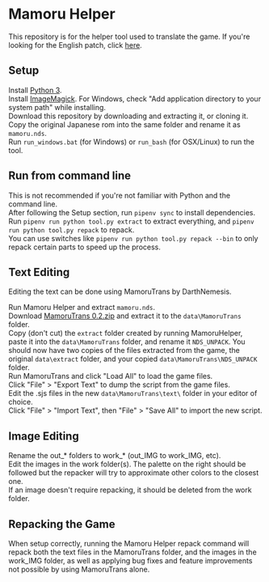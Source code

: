 # Mamoru Helper
This repository is for the helper tool used to translate the game. If you're looking for the English patch, click [here](https://agtteam.net/mamoru).  
## Setup
Install [Python 3](https://www.python.org/downloads/).  
Install [ImageMagick](https://imagemagick.org/script/download.php). For Windows, check "Add application directory to your system path" while installing.  
Download this repository by downloading and extracting it, or cloning it.  
Copy the original Japanese rom into the same folder and rename it as `mamoru.nds`.  
Run `run_windows.bat` (for Windows) or `run_bash` (for OSX/Linux) to run the tool.  
## Run from command line
This is not recommended if you're not familiar with Python and the command line.  
After following the Setup section, run `pipenv sync` to install dependencies.  
Run `pipenv run python tool.py extract` to extract everything, and `pipenv run python tool.py repack` to repack.  
You can use switches like `pipenv run python tool.py repack --bin` to only repack certain parts to speed up the process.  

## Text Editing
Editing the text can be done using MamoruTrans by DarthNemesis.

Run Mamoru Helper and extract `mamoru.nds`.  
Download [MamoruTrans 0.2.zip](https://code.google.com/archive/p/darthnemesis/downloads) and extract it to the `data\MamoruTrans` folder.  
Copy (don't cut) the `extract` folder created by running MamoruHelper, paste it into the `data\MamoruTrans` folder, and rename it `NDS_UNPACK`. You should now have two copies of the files extracted from the game, the original `data\extract` folder, and your copied `data\MamoruTrans\NDS_UNPACK` folder.  
Run MamoruTrans and click "Load All" to load the game files.  
Click "File" > "Export Text" to dump the script from the game files.  
Edit the .sjs files in the new `data\MamoruTrans\text\` folder in your editor of choice.  
Click "File" > "Import Text", then "File" > "Save All" to import the new script.

## Image Editing
Rename the out\_\* folders to work\_\* (out_IMG to work_IMG, etc).  
Edit the images in the work folder(s). The palette on the right should be followed but the repacker will try to approximate other colors to the closest one.  
If an image doesn't require repacking, it should be deleted from the work folder.  

## Repacking the Game
When setup correctly, running the Mamoru Helper repack command will repack both the text files in the MamoruTrans folder, and the images in the work_IMG folder, as well as applying bug fixes and feature improvements not possible by using MamoruTrans alone.
